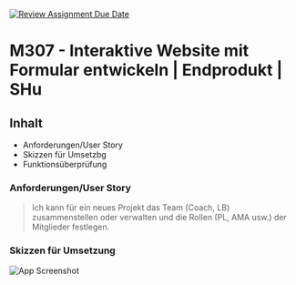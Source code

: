 [![Review Assignment Due Date](https://classroom.github.com/assets/deadline-readme-button-22041afd0340ce965d47ae6ef1cefeee28c7c493a6346c4f15d667ab976d596c.svg)](https://classroom.github.com/a/nn5eRUV8)
# M307 - Interaktive Website mit Formular entwickeln | Endprodukt | SHu

## Inhalt

 - Anforderungen/User Story
 - Skizzen für Umsetzbg
 - Funktionsüberprüfung

### Anforderungen/User Story
> Ich kann für ein neues Projekt das Team (Coach, LB) zusammenstellen oder verwalten und die Rollen (PL, AMA usw.) der Mitglieder festlegen.

### Skizzen für Umsetzung
![App Screenshot](https://drive.google.com/file/d/1RXhl0nsCkD8Ok8f1RQ3sHF6I26ehuD-k/view?usp=sharing)
